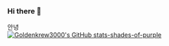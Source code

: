 ### Hi there 👋

<!--
**Goldenkrew3000/Goldenkrew3000** is a ✨ _special_ ✨ repository because its `README.md` (this file) appears on your GitHub profile.

Here are some ideas to get you started:

- 🔭 I’m currently working on ...
- 🌱 I’m currently learning ...
- 👯 I’m looking to collaborate on ...
- 🤔 I’m looking for help with ...
- 💬 Ask me about ...
- 📫 How to reach me: ...
- 😄 Pronouns: ...
- ⚡ Fun fact: ...
-->

안녕 <br>
[![Goldenkrew3000's GitHub stats-shades-of-purple](https://github-readme-stats.vercel.app/api?username=goldenkrew3000)](https://github.com/anuraghazra/github-readme-stats)
